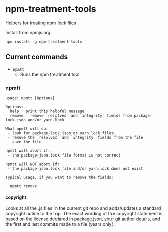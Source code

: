 npm-treatment-tools
============

Helpers for treating npm lock files

Install from npmjs.org:

    npm install -g npm-treatment-tools

## Current commands

 * `npmtt`
   * Runs the npm treatment tool

### npmtt

```
usage: npmtt [Options]

Options:
  help   print this helpful message
  remove   remove `resolved` and `integrity` fields from package-lock.json and/or yarn.lock

What npmtt will do:
 - look for package-lock.json or yarn.lock files
 - remove the `resolved` and `integrity` fields from the file
 - save the file

npmtt will abort if:
 - the package-json.lock file format is not correct

npmtt will NOT abort if:
 - the package-json.lock file and/or yarn.lock does not exist

Typical usage, if you want to remove the fields:

  npmtt remove

```

#### copyright

Looks at all the .js files in the current git repo and adds/updates a
standard copyright notice to the top. The exact wording of the copyright
statement is based on the license declared in package.json, your git author
details, and the first and last commits made to a file (years only).
